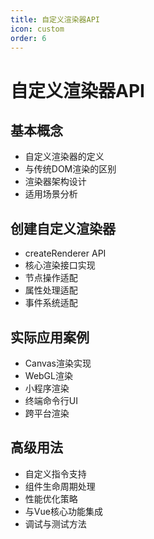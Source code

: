 ```yaml
---
title: 自定义渲染器API
icon: custom
order: 6
---
```


# 自定义渲染器API

## 基本概念
- 自定义渲染器的定义
- 与传统DOM渲染的区别
- 渲染器架构设计
- 适用场景分析

## 创建自定义渲染器
- createRenderer API
- 核心渲染接口实现
- 节点操作适配
- 属性处理适配
- 事件系统适配

## 实际应用案例
- Canvas渲染实现
- WebGL渲染
- 小程序渲染
- 终端命令行UI
- 跨平台渲染

## 高级用法
- 自定义指令支持
- 组件生命周期处理
- 性能优化策略
- 与Vue核心功能集成
- 调试与测试方法
